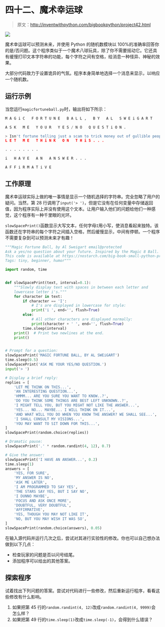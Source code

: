 # 四十二、魔术幸运球

> 原文：<http://inventwithpython.com/bigbookpython/project42.html>

![](img/9d995d63aaead72cad01120081eb8f75.png)

魔术幸运球可以预测未来，并使用 Python 的随机数模块以 100%的准确率回答你的是/否问题。这个程序类似于一个魔术八球玩具，除了你不需要摇动它。它还具有缓慢打印文本字符串的功能，每个字符之间有空格，给消息一种怪异、神秘的效果。

大部分代码致力于设置诡异的气氛。程序本身简单地选择一个消息来显示，以响应一个随机数。

## 运行示例

当您运行`magicfortuneball.py`时，输出将如下所示：

```py
M A G i C   F O R T U N E   B A L L ,   B Y   A L   S W E i G A R T

A S K   M E   Y O U R   Y E S / N O   Q U E S T i O N .

> Isn't fortune telling just a scam to trick money out of gullible people?
L E T   M E   T H i N K   O N   T H i S . . .

. . . . . . . .

i   H A V E   A N   A N S W E R . . .

A F F i R M A T i V E
```

## 工作原理

魔术幸运球实际上做的唯一事情是显示一个随机选择的字符串。完全忽略了用户的疑问。当然，第 28 行调用了`input('> ')`，但是它没有在任何变量中存储返回值，因为程序实际上并没有使用这个文本。让用户输入他们的问题给他们一种感觉，这个程序有一种千里眼的光环。

`slowSpacePrint()`函数显示大写文本，任何字母`I`用小写，使消息看起来独特。该函数还在字符串的每个字符之间插入空格，然后缓慢显示，中间有停顿。一个程序不需要复杂到可以预测未来才有趣！

```py
"""Magic Fortune Ball, by Al Sweigart email@protected
Ask a yes/no question about your future. Inspired by the Magic 8 Ball.
This code is available at https://nostarch.com/big-book-small-python-programming
Tags: tiny, beginner, humor"""

import random, time


def slowSpacePrint(text, interval=0.1):
    """Slowly display text with spaces in between each letter and
    lowercase letter i's."""
    for character in text:
        if character == 'I':
            # I's are displayed in lowercase for style:
            print('i ', end='', flush=True)
        else:
            # All other characters are displayed normally:
            print(character + ' ', end='', flush=True)
        time.sleep(interval)
    print()  # Print two newlines at the end.
    print()


# Prompt for a question:
slowSpacePrint('MAGIC FORTUNE BALL, BY AL SWEiGART')
time.sleep(0.5)
slowSpacePrint('ASK ME YOUR YES/NO QUESTION.')
input('> ')

# Display a brief reply:
replies = [
    'LET ME THINK ON THIS...',
    'AN INTERESTING QUESTION...',
    'HMMM... ARE YOU SURE YOU WANT TO KNOW..?',
    'DO YOU THINK SOME THINGS ARE BEST LEFT UNKNOWN..?',
    'I MIGHT TELL YOU, BUT YOU MIGHT NOT LIKE THE ANSWER...',
    'YES... NO... MAYBE... I WILL THINK ON IT...',
    'AND WHAT WILL YOU DO WHEN YOU KNOW THE ANSWER? WE SHALL SEE...',
    'I SHALL CONSULT MY VISIONS...',
    'YOU MAY WANT TO SIT DOWN FOR THIS...',
]
slowSpacePrint(random.choice(replies))

# Dramatic pause:
slowSpacePrint('.' * random.randint(4, 12), 0.7)

# Give the answer:
slowSpacePrint('I HAVE AN ANSWER...', 0.2)
time.sleep(1)
answers = [
    'YES, FOR SURE',
    'MY ANSWER IS NO',
    'ASK ME LATER',
    'I AM PROGRAMMED TO SAY YES',
    'THE STARS SAY YES, BUT I SAY NO',
    'I DUNNO MAYBE',
    'FOCUS AND ASK ONCE MORE',
    'DOUBTFUL, VERY DOUBTFUL',
    'AFFIRMATIVE',
    'YES, THOUGH YOU MAY NOT LIKE IT',
    'NO, BUT YOU MAY WISH IT WAS SO',
]
slowSpacePrint(random.choice(answers), 0.05) 
```

在输入源代码并运行几次之后，尝试对其进行实验性的修改。你也可以自己想办法做到以下几点：

*   检查玩家的问题是否以问号结尾。
*   添加程序可以给出的其他答案。

## 探索程序

试着找出下列问题的答案。尝试对代码进行一些修改，然后重新运行程序，看看这些修改有什么影响。

1.  如果把第 45 行的`random.randint(4, 12)`改成`random.randint(4, 9999)`会怎么样？
2.  如果把第 49 行的`time.sleep(1)`改成`time.sleep(-1)`，会得到什么错误？